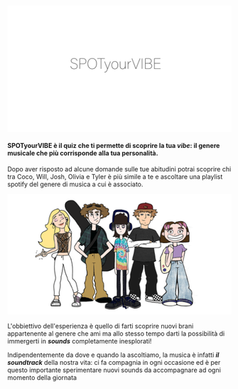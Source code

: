 
![logo](./MATERIALI/Immagini/titolo%20colorato.gif)
		
#### SPOTyourVIBE è il quiz che ti permette di scoprire la tua ***vibe***: il genere musicale che più corrisponde alla tua personalità. 


Dopo aver risposto ad alcune domande sulle tue abitudini potrai scoprire chi tra Coco, Will, Josh, Olivia e Tyler è più simile a te e ascoltare una playlist spotify del genere di musica a cui è associato.


![logo](./MATERIALI/Immagini/gruppo.png)


L'obbiettivo dell'esperienza è quello di farti scoprire nuovi brani appartenente al genere che ami ma allo stesso tempo darti la possibilità di immergerti in ***sounds*** completamente inesplorati!

Indipendentemente da dove e quando la ascoltiamo, la musica è infatti ***il soundtrack*** della nostra vita: ci fa compagnia in ogni occasione ed è per questo importante sperimentare nuovi sounds da accompagnare ad ogni momento della giornata